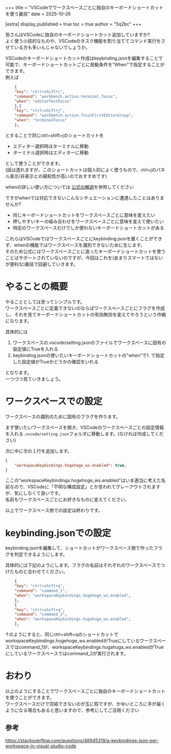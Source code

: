 +++
title = "VSCodeでワークスペースごとに独自のキーボードショートカットを使う裏技"
date = 2025-10-26

[extra]
display_published = true
toc = true
author = "5q2bc"
+++



皆さんはVSCodeに独自のキーボードショートカット追加していますか?  
よく使う小技的なものや、VSCodeのタスク機能を割り当ててコマンド実行をさせている方も多いんじゃないでしょうか。  

VSCodeのキーボードショートカット作成はkeybinding.jsonを編集することで可能で、キーボードショートカットごとに発動条件を"When"で指定することができます。  
例えば
```json
	{
	"key": "ctrl+shift+j",
	"command": "workbench.action.terminal.focus",
	"when": "editorTextFocus"
	},{
	"key": "ctrl+shift+j",
	"command": "workbench.action.focusFirstEditorGroup",
	"when": "terminalFocus"
	},
```

とすることで同じctrl+shift+jのショートカットを
- エディター選択時はターミナルに移動
- ターミナル選択時はエディターに移動

として使うことができます。  
(話は逸れますが、このショートカットは個人的によく使うもので、ctrl+jのパネル表示/非表示との親和性が高いのでおすすめです)

whenの詳しい使い方については [公式の解説](https://code.visualstudio.com/api/references/when-clause-contexts)を参照してください

ですがwhenでは対応できないこんなシチュエーションに遭遇したことはありませんか?
- 同じキーボードショートカットをワークスペースごとに意味を変えたい
- 押しやすいキーの組み合わせをワークスペースごとに意味を変えて使いたい
- 特定のワークスペースだけでしか使わないキーボードショートカットがある

これらはVSCodeではワークスペースごとにkeybinding.jsonを置くことができず、whenの機能ではワークスペースを識別できないために生じます。  
そのため公式にはワークスペースごとに違ったキーボードショートカットを使うことはサポートされていないのですが、今回はこれを(あまりスマートではないが便利な)裏技で回避していきます。

# やることの概要

やることとしては至ってシンプルです。  
ワークスペースごとに定義できないのならばワークスペースごとにフラグを作成し、それを見てキーボードショートカットの有効無効を変えてやろうという作戦になります。

具体的には
1. ワークスペースの.vscode/setting.jsonのファイルでワークスペースに固有の設定値にTrueを入れる
2. keybinding.jsonの使いたいキーボードショートカットの"when"で1. で指定した設定値がTrueかどうかの確認をいれる

となります。  
一つづつ見ていきましょう。

# ワークスペースでの設定

ワークスペースの識別のために固有のフラグを作ります。

まず使いたいワークスペースを開き、VSCodeのワークスペースごとの設定情報を入れる`.vscode/setting.json`フォルダに移動します。(なければ作成してください)

次に中に次の１行を追加します。
```json
{
	"workspaceKeybindings.hogehoge_ws.enabled": true,
}
```


ここの"workspaceKeybindings.hogehoge_ws.enabled"はいま適当に考えた名前なので、VSCodeに「不明な構成設定」とか言われてグレーアウトされますが、気にしなくて良いです。  
名前もワークスペースごとにお好きなものに変えてください。

以上でワークスペース側での設定は終わりです。

# keybinding.jsonでの設定

keybinding.jsonを編集して、ショートカットがワークスペース側で作ったフラグを判定できるようにします。

具体的には下記のようにします。フラグの名前はそれぞれのワークスペースでつけたものと合わせてください。
```json
	{
	"key": "ctrl+shift+q",
	"command": "command_1",
	"when": "workspaceKeybindings.hogehoge_ws.enabled",
	},
	{
	"key": "ctrl+shift+q",
	"command": "command_2",
	"when": "workspaceKeybindings.hugahuga_ws.enabled",
	},
```

↑のようにすると、同じctrl+shift+qのショートカットでworkspaceKeybindings.hogehoge_ws.enabledがTrueにしているワークスペースではcommand_1が、workspaceKeybindings.hugahuga_ws.enabledがTrueにしているワークスペースではcommand_2が実行されます。


# おわり

以上のようにすることでワークスペースごとに独自のキーボードショートカットを使うことができます。  
ワークスペースだけで完結できないのが玉に瑕ですが、かゆいところに手が届くようになる場合もあると思いますので、参考にしてご活用ください


## 参考

https://stackoverflow.com/questions/48945319/a-keybindings-json-per-workspace-in-visual-studio-code
